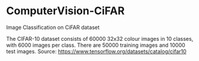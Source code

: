 # ComputerVision-CiFAR

Image Classification on CiFAR dataset

The CIFAR-10 dataset consists of 60000 32x32 colour images in 10 classes, with 6000 images per class. There are 50000 training images and 10000 test images.
Source: https://www.tensorflow.org/datasets/catalog/cifar10
